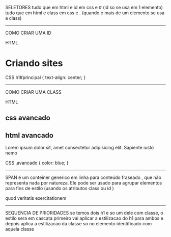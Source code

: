 SELETORES
tudo que em html e id em css e # (id so se usa em 1 elemento)
tudo que em html e class em css e . (quando e mais de um elemento se usa a class)

_________________________________________________________________________
COMO CRIAR UMA ID

HTML
<h1 id="principal">Criando sites</h1>

CSS
h1#principal {
    text-align: center;
}

__________________________________________________________________________
COMO CRIAR UMA CLASS

HTML
<h2 class="avancado">css avancado</h2>
<h2 class="avancado">html avancado</h2>
<p class="avancado">Lorem ipsum dolor sit, amet consectetur adipisicing elit. Sapiente iusto nemo</p>

CSS
.avancado {
    color: blue;
}

__________________________________________________________________________
SPAN
<span> é um conteiner generico em linha para conteúdo fraseado , que não representa nada por natureza. Ele pode ser usado para agrupar elementos para fins de estilo (usando os atributos class ou id )

<span class="avancado">quod veritatis exercitationem</span>

___________________________________________________________________________
SEQUENCIA DE PRIORIDADES
se temos dois h1 e so um dele com classe, o estilo sera em cascata
primeiro vai aplicar a estilizacao do h1 para ambos e depois aplica a estilizacao da classe so no elemento identificado com aquela classe